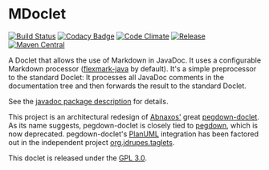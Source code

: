 MDoclet
=======

[![Build Status](https://travis-ci.org/mnlipp/jdrupes-mdoclet.svg?branch=master)](https://travis-ci.org/mnlipp/jdrupes-mdoclet)
[![Codacy Badge](https://api.codacy.com/project/badge/Grade/36484e621eb243d793df9bccfbb502e3)](https://www.codacy.com/app/mnlipp/jdrupes-mdoclet?utm_source=github.com&amp;utm_medium=referral&amp;utm_content=mnlipp/jdrupes-mdoclet&amp;utm_campaign=Badge_Grade)
[![Code Climate](https://lima.codeclimate.com/github/mnlipp/jdrupes-mdoclet/badges/gpa.svg)](https://lima.codeclimate.com/github/mnlipp/jdrupes-mdoclet)
[![Release](https://jitpack.io/v/mnlipp/jdrupes-mdoclet.svg)](https://jitpack.io/#mnlipp/jdrupes-mdoclet)
[![Maven Central](https://img.shields.io/maven-central/v/org.jdrupes.mdoclet/doclet.svg)](http://search.maven.org/#search%7Cga%7C1%7Cg%3A%22org.jdrupes.mdoclet%22%20AND%20a%3A%22doclet%22)

A Doclet that allows the use of Markdown in JavaDoc. It uses a configurable 
Markdown processor
([flexmark-java](https://github.com/vsch/flexmark-java) by default). 
It's a simple preprocessor to the standard Doclet: It processes all JavaDoc 
comments in the documentation tree and then forwards the result to the 
standard Doclet.

See the [javadoc package description](https://mnlipp.github.io/jdrupes-mdoclet/javadoc/)
for details. 

This project is an architectural redesign of 
[Abnaxos'](https://github.com/Abnaxos) 
great [pegdown-doclet](https://github.com/Abnaxos/pegdown-doclet). As its
name suggests, pegdown-doclet is closely tied to 
[pegdown](https://github.com/sirthias/pegdown), which is now
deprecated. pegdown-doclet's [PlanUML](http://plantuml.com/) 
integration has been factored out in the independent project 
[org.jdrupes.taglets](https://github.com/mnlipp/jdrupes-taglets).

This doclet is released under the
[GPL 3.0](http://www.gnu.org/licenses/gpl-3.0-standalone.html).


<!-- Piwik Image Tracker-->
<img src="https://piwik.mnl.de/piwik.php?idsite=10&rec=1" style="border:0" alt="" />
<!-- End Piwik -->

